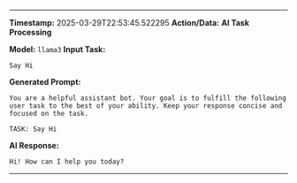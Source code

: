 
---
**Timestamp:** 2025-03-29T22:53:45.522295
**Action/Data:**
**AI Task Processing**

**Model:** `llama3`
**Input Task:**
```
Say Hi
```

**Generated Prompt:**
```
You are a helpful assistant bot. Your goal is to fulfill the following user task to the best of your ability. Keep your response concise and focused on the task.

TASK: Say Hi
```

**AI Response:**
```
Hi! How can I help you today?
```
---
